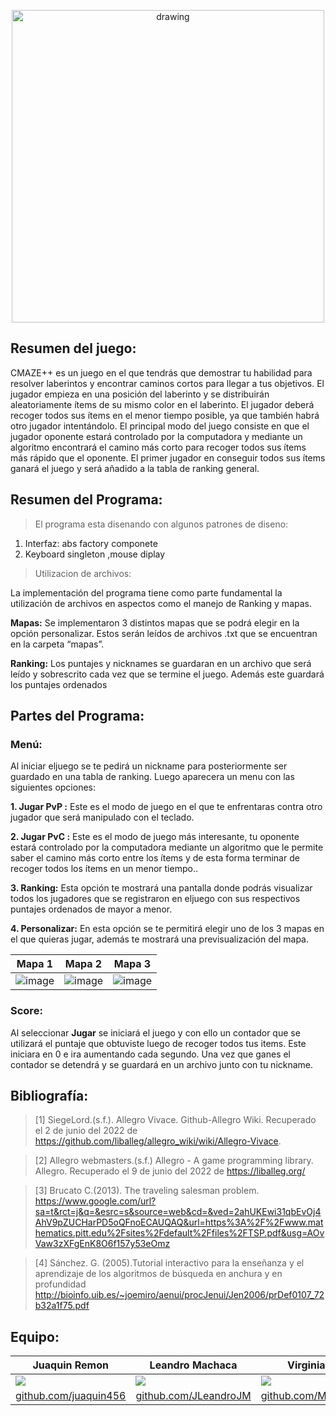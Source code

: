<p align="center">
<img src="https://user-images.githubusercontent.com/102132128/170156239-a93ec1ab-f4a3-4958-8814-7b9c295605f6.png" alt="drawing" width="500"/>
</p>

## Resumen del juego:
CMAZE++ es un juego en el que tendrás que demostrar tu habilidad para resolver laberintos y encontrar caminos cortos para llegar a tus objetivos. El jugador empieza en una posición del laberinto y se distribuirán aleatoriamente ítems de su mismo color en el laberinto. El jugador deberá recoger todos sus ítems en el menor tiempo posible, ya que también habrá otro jugador intentándolo. El principal modo del juego consiste en que el jugador oponente estará controlado por la computadora y mediante un algoritmo encontrará el camino más corto para recoger todos sus ítems más rápido que el oponente. El primer jugador en conseguir todos sus ítems ganará el juego y será añadido a la tabla de ranking general.

## Resumen del Programa:
> El programa esta disenando con algunos patrones de diseno:

1. Interfaz: abs factory  componete
5. Keyboard singleton ,mouse diplay

> Utilizacion de archivos:

La implementación del programa tiene como parte fundamental la utilización de archivos en aspectos como el manejo de Ranking y mapas.

**Mapas:** Se implementaron 3 distintos mapas que se podrá elegir en la opción personalizar. Estos serán leídos de archivos .txt que se encuentran en la carpeta “mapas”.

**Ranking:** Los puntajes y nicknames se guardaran en un archivo que será leído y sobrescrito cada vez que se termine el juego. Además este guardará los puntajes ordenados


## Partes del Programa:
### Menú:
Al iniciar eljuego se te pedirá un nickname para posteriormente ser guardado en una tabla de ranking. Luego aparecera un menu con las siguientes opciones:

   **1. Jugar PvP :** Este es el modo de juego en el que te enfrentaras contra otro jugador que será manipulado con el teclado.
   
   **2. Jugar PvC :** Este es el modo de juego más interesante, tu oponente estará controlado por la computadora mediante un algoritmo que le permite saber el                             camino más corto entre los ítems y de esta forma terminar de recoger todos los ítems en un menor tiempo..

   **3. Ranking:** Esta opción te mostrará una pantalla donde podrás visualizar todos los jugadores que se registraron en eljuego con sus respectivos puntajes                          ordenados de mayor a menor.

   **4. Personalizar:** En esta opción se te permitirá elegir uno de los 3 mapas en el que quieras jugar, además te mostrará una previsualización del mapa.
   
   |    Mapa 1    |    Mapa 2   |   Mapa 3  |
| ----------- | ----------- | ----------- |
| ![image](https://user-images.githubusercontent.com/102132128/177919549-37fbe1d2-5d33-4f64-adc7-95429bb49dea.png) | ![image](https://user-images.githubusercontent.com/102132128/177919528-fc9d6f8f-7b81-4467-b8f6-c4a2bb558e5d.png) | ![image](https://user-images.githubusercontent.com/102132128/177919446-c444394d-0396-4865-bda4-f3f2da5c9787.png) |



### Score:
Al seleccionar **Jugar** se iniciará el juego y con ello un contador que se utilizará el puntaje que obtuviste luego de recoger todos tus items. Este iniciara en 0 e ira aumentando cada segundo. Una vez que ganes el contador se detendrá y se guardará en un archivo junto con tu nickname.

## Bibliografía:

> [1]  SiegeLord.(s.f.). Allegro Vivace. Github-Allegro Wiki. Recuperado el 2 de junio del 2022 de https://github.com/liballeg/allegro_wiki/wiki/Allegro-Vivace.

> [2]  Allegro webmasters.(s.f.) Allegro - A game programming library. Allegro. Recuperado el 9 de junio del 2022 de https://liballeg.org/

> [3]  Brucato C.(2013). The traveling salesman problem.
https://www.google.com/url?sa=t&rct=j&q=&esrc=s&source=web&cd=&ved=2ahUKEwi31qbEvOj4AhV9pZUCHarPD5oQFnoECAUQAQ&url=https%3A%2F%2Fwww.mathematics.pitt.edu%2Fsites%2Fdefault%2Ffiles%2FTSP.pdf&usg=AOvVaw3zXFgEnK8O6f157y53eOmz

> [4]  Sánchez. G. (2005).Tutorial interactivo para la enseñanza y el aprendizaje de los algoritmos de búsqueda en anchura y en profundidad
http://bioinfo.uib.es/~joemiro/aenui/procJenui/Jen2006/prDef0107_72b32a1f75.pdf


## Equipo:

|    Juaquin Remon    |    Leandro Machaca    |    Virginia Puente    |    Dimael Rivas    |
| ----------- | ----------- | ----------- | ----------- |
| ![](https://avatars.githubusercontent.com/u/83974317?v=4) | ![](https://avatars.githubusercontent.com/u/102132128?s=400&v=4) | ![](https://avatars.githubusercontent.com/u/78549698?v=4) | ![](https://avatars.githubusercontent.com/u/88595171?v=4) |
| [github.com/juaquin456](https://github.com/juaquin456) | [github.com/JLeandroJM](https://github.com/JLeandroJM) | [github.com/Mycodeiskuina](https://github.com/Mycodeiskuina) | [github.com/artrivas](https://github.com/artrivas)|









